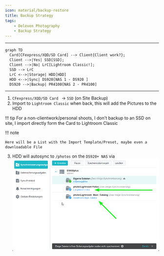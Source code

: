 ```yaml
---
icon: material/backup-restore
title: Backup Strategy
tags:
    - Deleven Photography
    - Backup Strategy
---
```


---

``` mermaid
graph TD
  Card[CFexpress/XQD/SD Card] --> Client{Client work?};
  Client -->|Yes| SSD[SSD];
  Client -->|No| LrC[Lightroom Classic!];
  SSD --> LrC
  LrC <-->|Storage| HDD[HDD] 
  HDD <-->|Sync| DS920[NAS 1 - DS920 ]
  DS920 -->|Backup| PR4100[NAS 2 - PR4100]
```

---

1. `CFexpress/XQD/SD Card ` -> `SSD` (on Site Backup)
2. Import to `Lightroom Classic` when back, this will add the Pictures to the HDD

!!! tip
    For a non-clientwork/personal shoots, I don't backup to an SSD on site, I import directly form the Card to Lightroom Classic

!!! note

    Here will be a List with the Import Template/Preset, maybe even a downloadable File


3. HDD will autosync to `/photos` on the `DS920+ NAS` via   
    ![Alt text](../images/Photography/drive_sync.png)
















































<!-- ############# JUST THE BACKUP OF MY OLD WAY, WHICH SHOULD APPEAR ON MY PAGE



## Standard
Upload to Lightroom (not Classic) (iPad on Site) oder Mac zuhause
Für Kunden mind. 3 Monate Backupgarantie und Cloudaccess  (Adobe Lightroom)

---

Cull photos and edit them (don't delete them yet)
Manually Backup culled and edited Photos in RAW and JPG to WD 4TB
don't use the auto function in Lightroom, as this backs up all the crap photos too

---

This will get synced to DelevenNAS/photo and you don't have the problem of loosing the Network

---

Make sure you are not searching in DelevenNAS/home/Photos  thats something different

---

Backup this Folder to a external drive (Happens Automatically every day)
is currently automated with Hyperbackup to WD MyBook 

----

Backup JPG to iCloud Photos
Drag and Drop from HDD or NAS

---

After you made sure everything is backed up 3 Times (Lightroom Cloud, NAS, HDD) you can Format the Cards and delete the photos from the SSD

Somit habe ich 4 Backups, 1x NAS, 2x HDD, und mind. während der 3 Monate, auch auf Lightroom Cloud

JPGs sind dann noch zusätzlich in der iCloud


Alle Paar Monate kann man auch mal das Backup von DelevenNAS/photo/SynologyDrive zum PR4100/Photo_Drive_Backup kopieren, dann ist da auch ein Backup.

## Wedding/Event/Clientwork
Same as Standard just Backup on Location to a 500GB or 1 TB SSD, keep the XQD/CFexpress/SD Cards

So you have the first Copy on 1st Cardslot, the second on the 2nd Cardslot and the 3rd on the SSD.

When you come back, connect SSD to mac and import all in to lightroom.











############# END OF THE OLD BACKUPWAY -->


